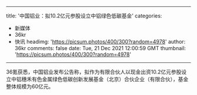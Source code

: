 
---
title: '中国铝业：拟10.2亿元参股设立中铝绿色低碳基金'
categories: 
 - 新媒体
 - 36kr
 - 快讯
headimg: 'https://picsum.photos/400/300?random=4978'
author: 36kr
comments: false
date: Tue, 21 Dec 2021 12:00:59 GMT
thumbnail: 'https://picsum.photos/400/300?random=4978'
---

<div>   
36氪获悉，中国铝业发布公告称，拟作为有限合伙人以现金出资10.2亿元参股设立中铝穗禾有色金属绿色低碳创新发展基金（北京）合伙企业（有限合伙），基金整体规模为60亿元。  
</div>
            